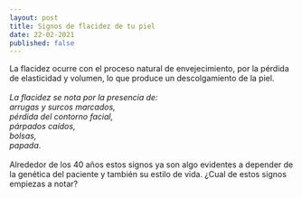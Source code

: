 ```yaml
---
layout: post
title: Signos de flacidez de tu piel
date: 22-02-2021
published: false
---
```

La flacidez ocurre con el proceso natural de envejecimiento, por la pérdida de elasticidad y volumen, lo que produce un descolgamiento de la piel. \
\
*La flacidez se nota por la presencia de:*\
*arrugas y surcos marcados,* \
*pérdida del contorno facial,* \
*párpados caídos,* \
*bolsas,* \
*papada*. \
\
Alrededor de los 40 años estos signos ya son algo evidentes a depender de la genética del paciente y también su estilo de vida. ¿Cual de estos signos empiezas a notar?